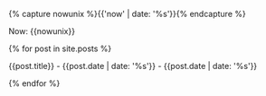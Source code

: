 ---
---
{% capture nowunix %}{{'now' | date: '%s'}}{% endcapture %}

Now: {{nowunix}}

{% for post in site.posts %}

{{post.title}} - {{post.date | date: '%s'}} - {{post.date | date: '%s'}}

{% endfor %}